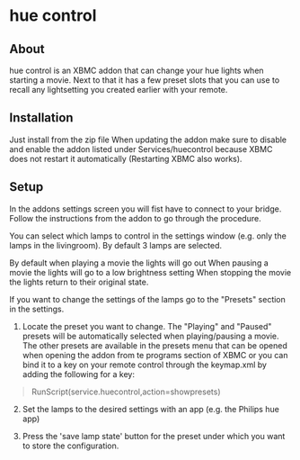 hue control
===========

About
-----
hue control is an XBMC addon that can change your hue lights when starting a movie.
Next to that it has a few preset slots that you can use to recall any lightsetting you created earlier with your remote.


Installation
------------
Just install from the zip file
When updating the addon make sure to disable and enable the addon listed under Services/huecontrol because XBMC does not restart it automatically (Restarting XBMC also works).


Setup
-----
In the addons settings screen you will fist have to connect to your bridge. Follow the instructions from the addon to go through the procedure.

You can select which lamps to control in the settings window (e.g. only the lamps in the livingroom). By default 3 lamps are selected.

By default when playing a movie the lights will go out
When pausing a movie the lights will go to a low brightness setting
When stopping the movie the lights return to their original state.

If you want to change the settings of the lamps go to the "Presets" section in the settings.
1. Locate the preset you want to change. 
The "Playing" and "Paused" presets will be automatically selected when playing/pausing a movie. The other presets are available in the presets menu that can be opened when opening the addon from te programs section of XBMC or you can bind it to a key on your remote control through the keymap.xml by adding the following for a key:
> RunScript(service.huecontrol,action=showpresets)

2. Set the lamps to the desired settings with an app (e.g. the Philips hue app)

3. Press the 'save lamp state' button for the preset under which you want to store the configuration. 


